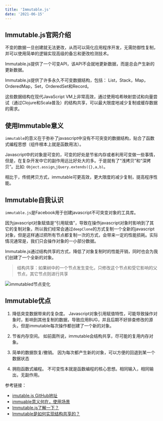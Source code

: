 ```yaml
---
title: 'Immutable.js'
date: '2021-06-15'
---
```


## Immutable.js官网介绍

不变的数据一旦创建就无法更改，从而可以简化应用程序开发，无需防御性复制，并可以使用简单的逻辑实现高级的备忘和更改检测技术。

Immutable.js提供了一个可变API，该API不会就地更新数据，而是总会产生新的更新数据。

Immutable.js提供了许多永久不可变数据结构，包括： List，Stack，Map，OrderedMap，Set，OrderedSet和Record。

这些数据结构在现代JavaScript VM上非常高效，通过使用哈希映射尝试和向量尝试（通过Clojure和Scala普及）的结构共享，可以最大限度地减少复制或缓存数据的需求。



## 使用Immutable意义

`immutable`的意义在于弥补了javascript中没有不可突变的数据结构，贴合了函数式编程思想（组件根本上就是函数用法）。

Javascript中的对象是可变的，可变的好处是节省内存或者利用可变做一些事情，但是，在复杂开发中它的副作用远比好处大的多。于是就有了“浅拷贝”和“深拷贝”。比如: `Object.assign`,`jQuery.extends({},a,b)`。

相比于，传统拷贝方式，immutable可更高效，更大限度的减少复制，提高程序性能。



## Immutable自我认识

`immutable.js`是Facebook用于创建javascript不可突变对象的工具库。

因为javascript对象赋值是“引用赋值”，导致在操作javascript对象时影响到了其它的复制对象，所以我们经常会通过`deepClone`的方式复制一个全新的javascript对象，但是这样通过把所有节点都复制一次的方式，会带来一定的性能损耗。实际情况通常是，我们只会操作对象的一小部分数据。

Immutable.js通过结构共享的方式，降低了对象复制时的性能开销，同时也会为我们创建了一个全新的对象。

> 结构共享：如果树中的一个节点发生变化，只修改这个节点和受它影响的父节点，其它节点则进行共享

![immutabled节点变化](https://upload-images.jianshu.io/upload_images/2165169-cebb05bca02f1772?imageMogr2/auto-orient/strip|imageView2/2/w/613/format/webp)



## Immutable优点

1. 降低突变数据带来的复杂度。
   Javascript对象引用赋值特性，可能导致操作对象时，影响到其他复制的数据，导致应用BUG，并且后期不好排查修改的源头，但是immutable每次操作都创建了一个新的对象。
   
2. 节省内存空间。
   如前面所说，immutable会结构共享，尽可能的复用内存对象。
   
3. 简单的数据恢复/撤销。
   因为每次都产生新的对象，可以方便的回退到某一个数据状态
   
4. 拥抱函数式编程。
   不可变性本就是函数编程的核心思想。相同输入，相同输出，无副作用。
   


参考链接：

- [imutable.js GitHub地址](https://github.com/immutable-js/immutable-js)
- [immuable意义何在，使用场景](https://www.zhihu.com/question/28016223)
- [Immutable.js了解一下？](https://www.jianshu.com/p/0fa8c7456c15)
- [Immutable是如何实现结构共享的？](https://zhuanlan.zhihu.com/p/27133830?group_id=851585269567213568)
